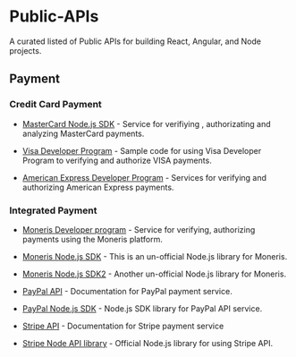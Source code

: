 # Public-APIs
A curated listed of Public APIs for building React, Angular, and Node projects.

## Payment

### Credit Card Payment

- [MasterCard Node.js SDK](https://github.com/Mastercard/sdk-core-nodejs) - Service for verifiying , authorizating and analyzing MasterCard payments.

- [Visa Developer Program](https://github.com/visa/SampleCode) - Sample code for using Visa Developer Program to verifying and authorize VISA payments.

- [American Express Developer Program](https://developer.americanexpress.com/home) - Services for verifying and authorizing American Express payments.

### Integrated Payment

- [Moneris Developer program](https://developer.moneris.com/) - Service for verifying, authorizing payments using the Moneris platform.
- [Moneris Node.js SDK](https://github.com/shaynair/moneris-js) - This is an un-official Node.js library for Moneris.
- [Moneris Node.js SDK2](https://github.com/AlejandroEsquivel/moneris-js) - Another un-official Node.js library for Moneris.

- [PayPal API](https://developer.paypal.com/docs/api/payments/) - Documentation for PayPal payment service.
- [PayPal Node.js SDK](https://github.com/paypal/PayPal-node-SDK) - Node.js SDK library for PayPal API service.

- [Stripe API](https://stripe.com/docs/api) - Documentation for Stripe payment service
- [Stripe Node API library](https://github.com/stripe/stripe-node) - Official Node.js library for using Stripe API.


